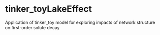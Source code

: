 # tinker_toyLakeEffect
Application of tinker_toy model for exploring impacts of network structure on first-order solute decay
